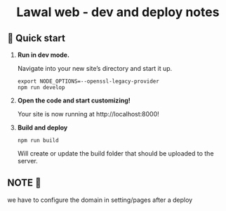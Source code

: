 <h1 align="center">
  Lawal web - dev and deploy notes
</h1>

## 🚀 Quick start

1.  **Run in dev mode.**

    Navigate into your new site’s directory and start it up.

    ```shell
    export NODE_OPTIONS=--openssl-legacy-provider
    npm run develop
    ```

2.  **Open the code and start customizing!**

    Your site is now running at http://localhost:8000!


4.  **Build and deploy**

    ```shell
    npm run build
    ```
    Will create or update the build folder that should be uploaded to the server. 

## NOTE 🚨

we have to configure the domain in setting/pages after a deploy


